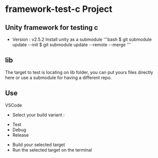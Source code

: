 # framework-test-c Project
## Unity framework for testing c
- Version : v2.5.2
Install unity as a submodule
'''bash
$ git submodule update --init
$ git submodule update --remote --merge
'''
## lib
The target to test is locating on lib folder, you can put yours files directly here or
use a submodule for having a different repo.
## Use
VSCode
* Select your build variant :
- Test
- Debug
- Release
* Build your selected target
* Run the selected target on the terminal